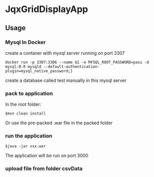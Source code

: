 # JqxGridDisplayApp

## Usage

### Mysql In Docker 
create a contaner with mysql server running on port 3307
```console
docker run -p 3307:3306 --name $1 -e MYSQL_ROOT_PASSWORD=pass -d mysql:8.0 mysqld --default-authentication-plugin=mysql_native_password;}
```
create a database called test manually in this mysql server

### pack to application
In the root folder:
```console
$mvn clean install
```
Or use the pre-packed .war file in the packed folder
### run the application
```console
$java -jar xxx.war
```
The application will be run on port 3000

### upload file from folder csvData
